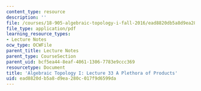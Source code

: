 ```yaml
---
content_type: resource
description: ''
file: /courses/18-905-algebraic-topology-i-fall-2016/ead8820db5a8d9ea280c017f9d6599da_MIT18_905F16_lec33.pdf
file_type: application/pdf
learning_resource_types:
- Lecture Notes
ocw_type: OCWFile
parent_title: Lecture Notes
parent_type: CourseSection
parent_uid: bcf5ea44-8eaf-4061-1306-7783e9ccc369
resourcetype: Document
title: 'Algebraic Topology I: Lecture 33 A Plethora of Products'
uid: ead8820d-b5a8-d9ea-280c-017f9d6599da
---
```


